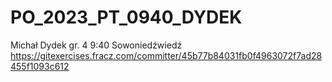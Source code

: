 # PO_2023_PT_0940_DYDEK
Michał Dydek
gr. 4 9:40
Sowoniedźwiedź
https://gitexercises.fracz.com/committer/45b77b84031fb0f4963072f7ad28455f1093c612

